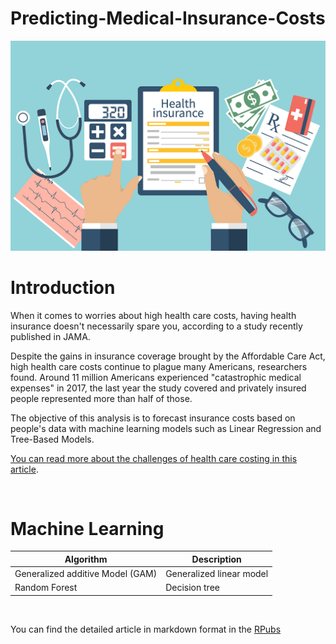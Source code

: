 
Predicting-Medical-Insurance-Costs
=========================



![](images/cost-of-health-coverage1.jpg)



# Introduction

When it comes to worries about high health care costs, having health insurance doesn't necessarily spare you, according to a study recently published in JAMA.

Despite the gains in insurance coverage brought by the Affordable Care Act, high health care costs continue to plague many Americans, researchers found. Around 11 million Americans experienced "catastrophic medical expenses" in 2017, the last year the study covered and privately insured people represented more than half of those.

The objective of this analysis is to forecast insurance costs based on people's data with 
machine learning models such as Linear Regression and Tree-Based Models. 


[You can read more about the challenges of health care costing in this article](https://www.npr.org/sections/health-shots/2020/11/12/934146128/despite-aca-coverage-gains-millions-still-suffer-catastrophic-health-care-costs). 

</br>


 
# Machine Learning

Algorithm                       | Description
---------------------------------|-------------
Generalized additive Model (GAM) | Generalized linear model   
Random Forest                    | Decision tree 

</br>



You can find the detailed article in markdown format in the [RPubs](https://rpubs.com/AndoFreitas)